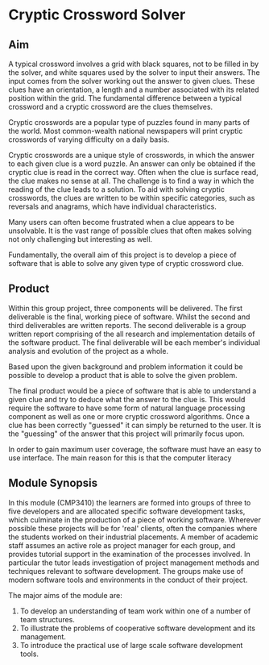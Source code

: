 Cryptic Crossword Solver
========================

## Aim

A typical crossword involves a grid with black squares, not to be filled in by
the solver, and white squares used by the solver to input their answers. The
input comes from the solver working out the answer to given clues. These clues
have an orientation, a length and a number associated with its related position
within the grid. The fundamental difference between a typical crossword and a
cryptic crossword are the clues themselves.

Cryptic crosswords are a popular type of puzzles found in many parts of the
world. Most common-wealth national newspapers will print cryptic crosswords of
varying difficulty on a daily basis.

Cryptic crosswords are a unique style of crosswords, in which the answer to each
given clue is a word puzzle. An answer can only be obtained if the cryptic clue
is read in the correct way. Often when the clue is surface read, the clue makes
no sense at all. The challenge is to find a way in which the reading of the clue
leads to a solution. To aid with solving cryptic crosswords, the clues are
written to be within specific categories, such as reversals and anagrams, which
have individual characteristics.

Many users can often become frustrated when a clue appears to be unsolvable. It
is the vast range of possible clues that often makes solving not only
challenging but interesting as well.

Fundamentally, the overall aim of this project is to develop a piece of software
that is able to solve any given type of cryptic crossword clue.


## Product

Within this group project, three components will be delivered. The first
deliverable is the final, working piece of software. Whilst the second and third
deliverables are written reports. The second deliverable is a group written
report comprising of the all research and implementation details of the software
product. The final deliverable will be each member's individual analysis and
evolution of the project as a whole.

Based upon the given background and problem information it could be possible to
develop a product that is able to solve the given problem.

The final product would be a piece of software that is able to understand a
given clue and try to deduce what the answer to the clue is. This would require
the software to have some form of natural language processing component as well
as one or more cryptic crossword algorithms. Once a clue has been correctly
"guessed" it can simply be returned to the user. It is the "guessing" of the
answer that this project will primarily focus upon.

In order to gain maximum user coverage, the software must have an easy to use
interface. The main reason for this is that the computer literacy


## Module Synopsis

In this module (CMP3410) the learners are formed into groups of three to five 
developers and are allocated specific software development tasks, which 
culminate in the production of a piece of working software. Wherever possible 
these projects will be for 'real' clients, often the companies where the 
students worked on their industrial placements. A member of academic staff 
assumes an active role as project manager for each group, and provides tutorial 
support in the examination of the processes involved. In particular the tutor 
leads investigation of project management methods and techniques relevant to 
software development. The groups make use of modern software tools and 
environments in the conduct of their project.

The major aims of the module are:

1. To develop an understanding of team work within one of a number of team structures.
2. To illustrate the problems of cooperative software development and its management.
3. To introduce the practical use of large scale software development tools.
